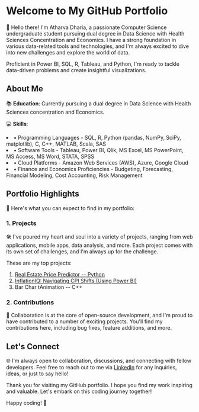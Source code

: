 # Welcome to My GitHub Portfolio

👋 Hello there! I'm Atharva Dharia, a passionate Computer Science undergraduate student pursuing dual degree in Data Science with Health Sciences Concentration and Economics. I have a strong foundation in various data-related tools and technologies, and I'm always excited to dive into new challenges and explore the world of data.

Proficient in Power BI, SQL, R, Tableau, and Python, I'm ready to tackle data-driven problems and create insightful visualizations.

## About Me

  📚 **Education**: Currently pursuing a dual degree in Data Science with Health Sciences concentration and Economics.
  

  💻 **Skills**: 
  
<li> 
•	Programming Languages - SQL, R, Python (pandas, NumPy, SciPy, matplotlib), C, C++, MATLAB, Scala, SAS</li>
<li> 
•	Software Tools - Tableau, Power BI, Qlik, MS Excel, MS PowerPoint, MS Access, MS Word, STATA, SPSS</li>
<li>
•	Cloud Platforms - Amazon Web Services (AWS), Azure, Google Cloud</li>
<li>
•	Finance and Economics Proficiencies - Budgeting, Forecasting, Financial Modeling, Cost Accounting, Risk Management
</li>
  
  

## Portfolio Highlights
🌟 Here's what you can expect to find in my portfolio:
### 1. Projects

🛠️ I've poured my heart and soul into a variety of projects, ranging from web applications, mobile apps, data analysis, and more. Each project comes with its own set of challenges, and I'm always up for the challenge. 

These are my top projects:

1) [Real Estate Price Predictor -- Python](https://github.com/AtharvaDharia0732/Real-Estate-Price-Predictor-Python#readme)
2) [InflationIQ: Navigating CPI Shifts (Using Power BI)](https://github.com/AtharvaDharia0732/InflationIQ-Project-PowerBI#readme)
3) Bar Char tAnimation -- C++


### 2. Contributions

🤝 Collaboration is at the core of open-source development, and I'm proud to have contributed to a number of exciting projects. You'll find my contributions here, including bug fixes, feature additions, and more.

## Let's Connect

  🌐 I'm always open to collaboration, discussions, and connecting with fellow developers. Feel free to reach out to me via [LinkedIn](https://www.linkedin.com/in/atharva-dharia07/) for any inquiries, ideas, or just to say hello!

Thank you for visiting my GitHub portfolio. I hope you find my work inspiring and valuable. Let's embark on this coding journey together!

Happy coding! 🚀
